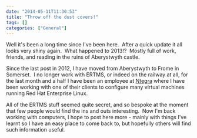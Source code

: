 ```yaml
---
date: "2014-05-11T11:30:53"
title: "Throw off the dust covers!"
tags: []
categories: ["General"]
---
```


Well it's been a long time since I've been here.  After a quick update it all looks very shiny again.  What happened to 2013!?  Mostly full of work, friends, and reading in the ruins of Aberystwyth castle. 
 
Since the last post in 2012, I have moved from Aberystwyth to Frome in Somerset.  I no longer work with ERTMS, or indeed on the railway at all, for the last month and a half I have been an employee at [Ntegra][1] where I have been working with one of their clients to configure many virtual machines running Red Hat Enterprise Linux. 
 
All of the ERTMS stuff seemed quite secret, and so bespoke at the moment that few people would find the ins and outs interesting.  Now I'm back working with computers, I hope to post here more - mainly with things I've learnt so I have an easy place to come back to, but hopefully others will find such information useful.

  [1]: http://ntegra.co.uk
